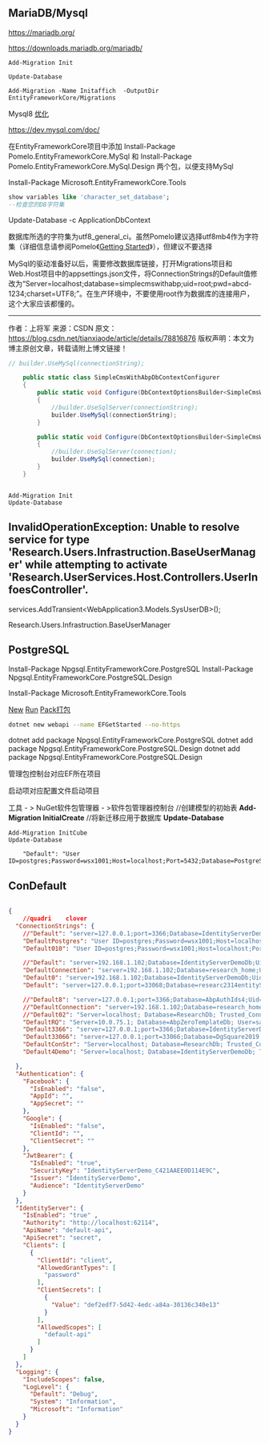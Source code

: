 



##	MariaDB/Mysql

https://mariadb.org/

https://downloads.mariadb.org/mariadb/



```
Add-Migration Init

Update-Database

Add-Migration -Name Initaffich	-OutputDir EntityFrameworkCore/Migrations
```



Mysql8 [优化](https://dev.mysql.com/doc/refman/8.0/en/optimization.html)

https://dev.mysql.com/doc/

在EntityFrameworkCore项目中添加 
Install-Package Pomelo.EntityFrameworkCore.MySql	和 
Install-Package Pomelo.EntityFrameworkCore.MySql.Design		两个包，以便支持MySql

Install-Package Microsoft.EntityFrameworkCore.Tools

```sql
show variables like 'character_set_database';
--检查您的DB字符集
```

Update-Database -c ApplicationDbContext

数据库所选的字符集为utf8_general_ci。虽然Pomelo建议选择utf8mb4作为字符集（详细信息请参阅Pomelo《[Getting Started](https://github.com/PomeloFoundation/Pomelo.EntityFrameworkCore.MySql#getting-started)》），但建议不要选择

MySql的驱动准备好以后，需要修改数据库链接，打开Migrations项目和Web.Host项目中的appsettings.json文件，将ConnectionStrings的Default值修改为“Server=localhost;database=simplecmswithabp;uid=root;pwd=abcd-1234;charset=UTF8;”。在生产环境中，不要使用root作为数据库的连接用户，这个大家应该都懂的。

---------------------
作者：上将军 
来源：CSDN 
原文：https://blog.csdn.net/tianxiaode/article/details/78816876 
版权声明：本文为博主原创文章，转载请附上博文链接！

```csharp
// builder.UseMySql(connectionString);      

    public static class SimpleCmsWithAbpDbContextConfigurer
    {
        public static void Configure(DbContextOptionsBuilder<SimpleCmsWithAbpDbContext> builder, string connectionString)
        {
            //builder.UseSqlServer(connectionString);
            builder.UseMySql(connectionString);           
        }

        public static void Configure(DbContextOptionsBuilder<SimpleCmsWithAbpDbContext> builder, DbConnection connection)
        {
            //builder.UseSqlServer(connection);
            builder.UseMySql(connection);
        }
    }



```



```
Add-Migration Init
Update-Database
```

## InvalidOperationException: Unable to resolve  service for type 'Research.Users.Infrastruction.BaseUserManager' while  attempting to activate  'Research.UserServices.Host.Controllers.UserInfoesController'.

services.AddTransient<WebApplication3.Models.SysUserDB>();



Research.Users.Infrastruction.BaseUserManager

##	PostgreSQL

Install-Package Npgsql.EntityFrameworkCore.PostgreSQL
Install-Package Npgsql.EntityFrameworkCore.PostgreSQL.Design

Install-Package Microsoft.EntityFrameworkCore.Tools

[New](https://docs.microsoft.com/zh-cn/dotnet/core/tools/dotnet-new?tabs=netcore22)            [Run](https://docs.microsoft.com/zh-cn/dotnet/core/tools/dotnet-run?tabs=netcore30)             [Pack打包](https://docs.microsoft.com/zh-cn/dotnet/core/tools/dotnet-pack)

```bash
dotnet new webapi --name EFGetStarted --no-https
```



dotnet add package Npgsql.EntityFrameworkCore.PostgreSQL
dotnet add package  Npgsql.EntityFrameworkCore.PostgreSQL.Design
dotnet add package  Npgsql.EntityFrameworkCore.PostgreSQL.Design

管理包控制台对应EF所在项目

启动项对应配置文件启动项目

工具 - > NuGet软件包管理器 - >软件包管理器控制台 
//创建模型的初始表 
**Add-Migration InitialCreate** 
//将新迁移应用于数据库 
**Update-Database**

```
Add-Migration InitCube
Update-Database
```

```
    "Default": "User ID=postgres;Password=wsx1001;Host=localhost;Port=5432;Database=PostgreSqlResDemoDb;Pooling=true;",

```





## ConDefault

````json

{
    //quadri	clover
  "ConnectionStrings": { 
    //"Default": "server=127.0.0.1;port=3366;Database=IdentityServerDemoDb;Uid=root;Pwd=wsx1001;SslMode=none;Allow User Variables=True", 
    "DefaultPostgres": "User ID=postgres;Password=wsx1001;Host=localhost;Port=5432;Database=IdentityServerDemoDb;Pooling=true;",
    "Default010": "User ID=postgres;Password=wsx1001;Host=localhost;Port=5432;Database=IdentityServerDemoDb;Pooling=true;",

    //"Default": "server=192.168.1.102;Database=IdentityServerDemoDb;Uid=research_home;Pwd=research_home@20190423;SslMode=none;Allow User Variables=True",
    "DefaultConnection": "server=192.168.1.102;Database=research_home;Uid=fooww;Pwd=Fooww_08@2018;SslMode=none;Allow User Variables=True",
    "Default0": "server=192.168.1.102;Database=IdentityServerDemoDb;Uid=research_home;Pwd=research_home@20190423;SslMode=none;Allow User Variables=True",
    "Default": "server=127.0.0.1;port=33068;Database=researc2314entityServer;Uid=root;Pwd=wsx1001;SslMode=none;Allow User Variables=True",

    //"Default8": "server=127.0.0.1;port=3366;Database=AbpAuthIds4;Uid=root;Pwd=wsx1001;SslMode=none;Allow User Variables=True",
    //"DefaultConnection": "server=192.168.1.102;Database=research_home;Uid=fooww;Pwd=Fooww_08@2018;SslMode=none;Allow User Variables=True", 
    //"Default02": "Server=localhost; Database=ResearchDb; Trusted_Connection=True;",  
    "DefaultRQ": "Server=10.0.75.1; Database=AbpZeroTemplateDb; User=sa; Password=123qwe;",
    "Default3366": "server=127.0.0.1;port=3366;Database=IdentityServerDemoDb;Uid=root;Pwd=wsx1001;SslMode=none;Allow User Variables=True",
    "Default33066": "server=127.0.0.1;port=33066;Database=DgSquare2019;Uid=root;Pwd=wsx1001;SslMode=none;Allow User Variables=True",
    "DefaultConStr": "Server=localhost; Database=ResearchDb; Trusted_Connection=True;",
    "Default4Demo": "Server=localhost; Database=IdentityServerDemoDb; Trusted_Connection=True;"

  },
  "Authentication": {
    "Facebook": {
      "IsEnabled": "false",
      "AppId": "",
      "AppSecret": ""
    },
    "Google": {
      "IsEnabled": "false",
      "ClientId": "",
      "ClientSecret": ""
    },
    "JwtBearer": {
      "IsEnabled": "true",
      "SecurityKey": "IdentityServerDemo_C421AAEE0D114E9C",
      "Issuer": "IdentityServerDemo",
      "Audience": "IdentityServerDemo"
    }
  },
  "IdentityServer": {
    "IsEnabled": "true" ,
    "Authority": "http://localhost:62114",
    "ApiName": "default-api",
    "ApiSecret": "secret",
    "Clients": [
      {
        "ClientId": "client",
        "AllowedGrantTypes": [
          "password"
        ],
        "ClientSecrets": [
          {
            "Value": "def2edf7-5d42-4edc-a84a-30136c340e13"
          }
        ],
        "AllowedScopes": [
          "default-api"
        ]
      }
    ]
  },
  "Logging": {
    "IncludeScopes": false,
    "LogLevel": {
      "Default": "Debug",
      "System": "Information",
      "Microsoft": "Information"
    }
  }
}




````


